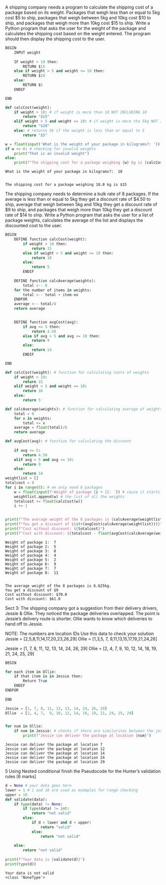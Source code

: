 A shipping company needs a program to calculate the shipping cost of a package based on its weight. Packages that weigh less than or equal to 5kg cost $5 to ship, packages that weigh between 5kg and 10kg cost $10 to ship, and packages that weigh more than 10kg cost $15 to ship. Write a Python program that asks the user for the weight of the package and calculates the shipping cost based on the weight entered. The program should then display the shipping cost to the user.

```python
BEGIN
    INPUT weight
    
    IF weight > 10 then:
        RETURN $15
    else if weight > 5 and weight <= 10 then:
        RETURN $10
    else:
        RETURN $5
    ENDIF

END
```


```python
def calcCost(weight):
    if weight > 10: # if weight is more than 10 NOT INCLUDING 10
        return "$15"
    elif weight > 5 and weight <= 10: # if weight is more tha 5kg NOT INCLUDING 5 and less than 10 INCLUDING 10
        return "$10"
    else: # returns 5$ if the weight is less than or equal to 5
        return "$5"

w = float(input('What is the weight of your package in kilograms?: '))
if w <= 0: # checking for invalid weights
    print("That is an invalid weight")
else:
    print(f"The shipping cost for a package weighing {w} kg is {calcCost(w)}")
```

    What is the weight of your package in kilograms?:  18


    The shipping cost for a package weighing 18.0 kg is $15

The shipping company needs to determine a bulk rate of 8 packages. If the average is less than or equal to 5kg they get a discount rate of $4.50 to ship, average that weigh between 5kg and 10kg they get a discount rate of $9  to ship, and packages that weigh more than 10kg they get a discount rate of $14 to ship. Write a Python program that asks the user for a list of package weights, calculates the average of the list and displays the discounted cost to the user.



```python
BEGIN
    DEFINE function calcCost(weight):
        if weight > 10 then: 
            return 15
        else if weight > 5 and weight <= 10 then: 
            return 10
        else: 
            return 5
        ENDIF
        
    DEFINE function calcAverage(weights):
        total <-- 0
    for the number of items in weights:
        total <-- total + item-no
    ENDFOR
    average <-- total/8
    return average
    

    DEFINE function avgCost(avg):
        if avg <= 5 then:
            return 4.50
        else if avg > 5 and avg <= 10 then:
            return 9
        else:
            return 14
        ENDIF

END
```


```python
def calcCost(weight): # function for calculating costs of weights
    if weight > 10: 
        return 15
    elif weight > 5 and weight <= 10: 
        return 10
    else: 
        return 5

def calcAverage(weights): # function for calculating average of weights
    total = 0
    for x in weights:
        total += x
    average = float(total)/8
    return average

def avgCost(avg): # function for calculating the discount
    
    if avg <= 5:
        return 4.50
    elif avg > 5 and avg <= 10:
        return 9
    else:
        return 14
weightlist = []
totalcost = 0
for i in range(8): # we only need 8 packages
    w = float(input(f'Weight of package {i + 1}: ')) # cause it starts at 0, so we need i + 1
    weightlist.append(w) # the list of all the weights
    totalcost += float(calcCost(w))
    i += 1
    

print(f"The average weight of the 8 packages is {calcAverage(weightlist)}kg.")
print(f"You get a discount of ${str(avgCost(calcAverage(weightlist)))}")
print(f"Cost without discount: ${totalcost}")
print(f"Cost with discount: ${totalcost - float(avgCost(calcAverage(weightlist)))}")

```

    Weight of package 1:  7
    Weight of package 2:  5
    Weight of package 3:  8
    Weight of package 4:  4
    Weight of package 5:  2
    Weight of package 6:  9
    Weight of package 7:  7
    Weight of package 8:  11


    The average weight of the 8 packages is 6.625kg.
    You get a discount of $9
    Cost without discount: $70.0
    Cost with discount: $61.0

Sect 3: The shipping company got a suggestion from their delivery drivers, Jessie & Ollie. They noticed the package deliveries overlapped. The point is Jessie’s delivery route is shorter. Ollie wants to know which deliveries to hand off to Jessie.

NOTE: The numbers are location IDs
Use this data to check your solution
Jessie = [2,5,8,11,14,17,20,23,26,29]
Ollie  = [1,3,5, 7, 9,11,13,15,17,19,21,24,26]

Jessie = [1, 7, 8, 11, 12, 13, 14, 24, 26, 29]
Ollie  = [2, 4, 7,  9, 10, 12, 14, 18, 19, 21, 24, 25, 29]


```python
BEGIN

for each item in Ollie:
    if that item is in Jessie then:
        Return True
    ENDIF
ENDFOR
        
END
```


```python
Jessie = [1, 7, 8, 11, 12, 13, 14, 24, 26, 29]
Ollie  = [2, 4, 7,  9, 10, 12, 14, 18, 19, 21, 24, 25, 29]


for num in Ollie:
    if num in Jessie: # checks if there are similarites between the jessie and ollie lists
        print(f"Jessie can deliver the package at location {num}")
```

    Jessie can deliver the package at location 7
    Jessie can deliver the package at location 12
    Jessie can deliver the package at location 14
    Jessie can deliver the package at location 24
    Jessie can deliver the package at location 29

5 Using Nested conditional finish the Pseudocode for the Hunter’s validation rules [6 marks]

```python
d = None # your data goes here
lower = 1 # 1 and 10 are used as examples for range checking
upper = 10
def validate(data):
    if type(data) != None:
        if type(data) != int:
            return "not valid"
        else:
            if d > lower and d < upper:
                return "valid"
            else:
                return "not valid"
        
    else:
        return "not valid"
    
print(f"Your data is {validate(d)}")
print(type(d))
```

    Your data is not valid
    <class 'NoneType'>



```python

```
